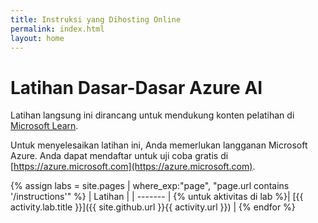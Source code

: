 ```yaml
---
title: Instruksi yang Dihosting Online
permalink: index.html
layout: home
---
```


# Latihan Dasar-Dasar Azure AI

Latihan langsung ini dirancang untuk mendukung konten pelatihan di [Microsoft Learn](https://docs.microsoft.com/training/).

Untuk menyelesaikan latihan ini, Anda memerlukan langganan Microsoft Azure. Anda dapat mendaftar untuk uji coba gratis di [https://azure.microsoft.com](https://azure.microsoft.com).

{% assign labs = site.pages | where_exp:"page", "page.url contains '/instructions'" %}
| Latihan |
| ------- | 
{% untuk aktivitas di lab %}| [{{ activity.lab.title }}]({{ site.github.url }}{{ activity.url }}) |
{% endfor %}

